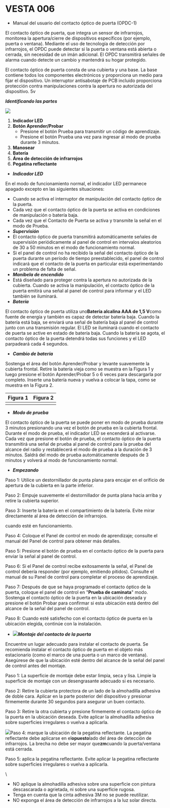# VESTA 006

-   Manual del usuario del contacto óptico de puerta (OPDC-1)

El contacto óptico de puerta, que integra un sensor de infrarrojos, monitorea la apertura/cierre de dispositivos específicos (por ejemplo, puerta o ventana). Mediante el uso de tecnología de detección por infrarrojos, el OPDC puede detectar si la puerta o ventana está abierta o cerrada, sin necesidad de un imán adicional. El OPDC transmitirá señales de alarma cuando detecte un cambio y mantendrá su hogar protegido.

El contacto óptico de puerta consta de una cubierta y una base. La base contiene todos los componentes electrónicos y proporciona un medio para fijar el dispositivo. Un interruptor antisabotaje de PCB incluido proporciona protección contra manipulaciones contra la apertura no autorizada del dispositivo. 5v

_**Identificando las partes**_

![](.gitbook/assets/0.png)

1.  **Indicador LED**
2.  **Botón Aprender/Probar**
    -   Presione el botón Prueba para transmitir un código de aprendizaje.
    -   Presione el botón Prueba una vez para ingresar al modo de prueba durante 3 minutos.
3.  **Manosear**
4.  **Batería**
5.  **Área de detección de infrarrojos**
6.  **Pegatina reflectante**

-   _**Indicador LED**_

En el modo de funcionamiento normal, el indicador LED permanece apagado excepto en las siguientes situaciones:

-   Cuando se activa el interruptor de manipulación del contacto óptico de la puerta.
-   Cada vez que el contacto óptico de la puerta se activa en condiciones de manipulación o batería baja.
-   Cada vez que el Contacto de Puerta se activa y transmite la señal en el modo de Prueba.
-   _**Supervisión**_
-   El contacto óptico de puerta transmitirá automáticamente señales de supervisión periódicamente al panel de control en intervalos aleatorios de 30 a 50 minutos en el modo de funcionamiento normal.
-   Si el panel de control no ha recibido la señal del contacto óptico de la puerta durante un período de tiempo preestablecido, el panel de control indicará que el contacto de la puerta en particular está experimentando un problema de falta de señal.
-   _**Manibela de encendido**_
-   Está diseñado para proteger contra la apertura no autorizada de la cubierta. Cuando se activa la manipulación, el contacto óptico de la puerta emitirá una señal al panel de control para informar y el LED también se iluminará.
-   _**Batería**_

El contacto óptico de puerta utiliza uno**Batería alcalina AAA de 1,5 V**como fuente de energía y también es capaz de detectar batería baja. Cuando la batería está baja, se enviará una señal de batería baja al panel de control junto con una transmisión regular. El LED se iluminará cuando el contacto de puerta se active en estado de batería baja. Cuando la batería se agota, el contacto óptico de la puerta detendrá todas sus funciones y el LED parpadeará cada 4 segundos.

-   _**Cambio de batería**_

Sostenga el área del botón Aprender/Probar y levante suavemente la cubierta frontal. Retire la batería vieja como se muestra en la Figura 1 y luego presione el botón Aprender/Probar 5 o 6 veces para descargarla por completo. Inserte una batería nueva y vuelva a colocar la tapa, como se muestra en la Figura 2.

| Figura 1                                                      | Figura 2                                                      |
| ------------------------------------------------------------- | ------------------------------------------------------------- |
| <img src=".gitbook/assets/1.png" alt="" data-size="original"> | <img src=".gitbook/assets/2.png" alt="" data-size="original"> |

-   _**Modo de prueba**_

El contacto óptico de la puerta se puede poner en modo de prueba durante 3 minutos presionando una vez el botón de prueba en la cubierta frontal. Durante el modo de prueba, el indicador LED se encenderá al activarse. Cada vez que presione el botón de prueba, el contacto óptico de la puerta transmitirá una señal de prueba al panel de control para la prueba del alcance del radio y restablecerá el modo de prueba a la duración de 3 minutos. Saldrá del modo de prueba automáticamente después de 3 minutos y volverá al modo de funcionamiento normal.

-   _**Empezando**_

Paso 1: Utilice un destornillador de punta plana para encajar en el orificio de apertura de la cubierta en la parte inferior.

Paso 2: Empuje suavemente el destornillador de punta plana hacia arriba y retire la cubierta superior.

Paso 3: Inserte la batería en el compartimiento de la batería. Evite mirar directamente al área de detección de infrarrojos.

cuando esté en funcionamiento.

Paso 4: Coloque el Panel de control en modo de aprendizaje; consulte el manual del Panel de control para obtener más detalles.

Paso 5: Presione el botón de prueba en el contacto óptico de la puerta para enviar la señal al panel de control.

Paso 6: Si el Panel de control recibe exitosamente la señal, el Panel de control debería responder (por ejemplo, emitiendo pitidos). Consulte el manual de su Panel de control para completar el proceso de aprendizaje.

Paso 7: Después de que se haya programado el contacto óptico de la puerta, coloque el panel de control en "**Prueba de caminata**" modo. Sostenga el contacto óptico de la puerta en la ubicación deseada y presione el botón Probar para confirmar si esta ubicación está dentro del alcance de la señal del panel de control.

Paso 8: Cuando esté satisfecho con el contacto óptico de puerta en la ubicación elegida, continúe con la instalación.

-   ![](.gitbook/assets/3.png)_**Montaje del contacto de la puerta**_

Encuentre un lugar adecuado para instalar el contacto de puerta. Se recomienda instalar el contacto óptico de puerta en el objeto más estacionario (como el marco de una puerta o un marco de ventana). Asegúrese de que la ubicación esté dentro del alcance de la señal del panel de control antes del montaje.

Paso 1: La superficie de montaje debe estar limpia, seca y lisa. Limpie la superficie de montaje con un desengrasante adecuado si es necesario.

Paso 2: Retire la cubierta protectora de un lado de la almohadilla adhesiva de doble cara. Aplicar en la parte posterior del dispositivo y presionar firmemente durante 30 segundos para asegurar un buen contacto.

Paso 3: Retire la otra cubierta y presione firmemente el contacto óptico de la puerta en la ubicación deseada. Evite aplicar la almohadilla adhesiva sobre superficies irregulares o vuelva a aplicarla.

![](.gitbook/assets/4.png)Paso 4: marque la ubicación de la pegatina reflectante. La pegatina reflectante debe aplicarse en el**opuesto**lado del área de detección de infrarrojos. La brecha no debe ser mayor que**zm**cuando la puerta/ventana está cerrada.

Paso 5: aplica la pegatina reflectante. Evite aplicar la pegatina reflectante sobre superficies irregulares o vuelva a aplicarla.

\\<Note>

-   NO aplique la almohadilla adhesiva sobre una superficie con pintura descascarada o agrietada, ni sobre una superficie rugosa.
-   Tenga en cuenta que la cinta adhesiva 3M no se puede reutilizar.
-   NO exponga el área de detección de infrarrojos a la luz solar directa.
